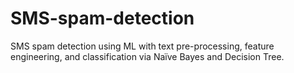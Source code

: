 # SMS-spam-detection
SMS spam detection using ML with text pre-processing, feature engineering, and classification via Naïve Bayes and Decision Tree.
